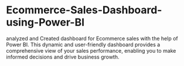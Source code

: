# Ecommerce-Sales-Dashboard-using-Power-BI
analyzed and Created dashboard for Ecommerce sales with the help of Power BI.
This dynamic and user-friendly dashboard provides a comprehensive view of your sales performance, enabling you to make informed decisions and drive business growth.
